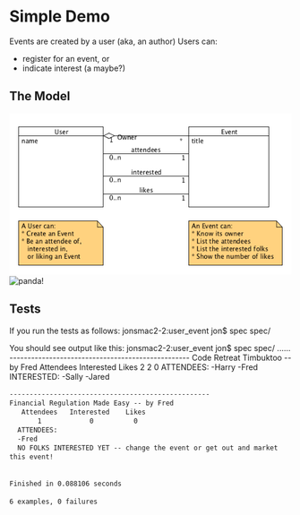 # Simple Demo

Events are created by a user (aka, an author)
Users can: 
* register for an event, or
* indicate interest (a maybe?)

## The Model

![UserEvent](https://github.com/JonKernPA/mongo_examples/raw/master/user_event/user_event_model.png "from UMLet tool")
![panda!](https://github.com/tekkub/failpanda/raw/master/failure_panda.jpg)

## Tests

If you run the tests as follows:
	jonsmac2-2:user_event jon$ spec spec/

You should see output like this:
	jonsmac2-2:user_event jon$ spec spec/
	......
	--------------------------------------------------
	Code Retreat Timbuktoo -- by Fred
	   Attendees   Interested    Likes
	       2            2          0
	  ATTENDEES:
	  -Harry
	  -Fred
	  INTERESTED:
	  -Sally
	  -Jared

	--------------------------------------------------
	Financial Regulation Made Easy -- by Fred
	   Attendees   Interested    Likes
	       1            0          0
	  ATTENDEES:
	  -Fred
	  NO FOLKS INTERESTED YET -- change the event or get out and market this event!


	Finished in 0.088106 seconds

	6 examples, 0 failures
